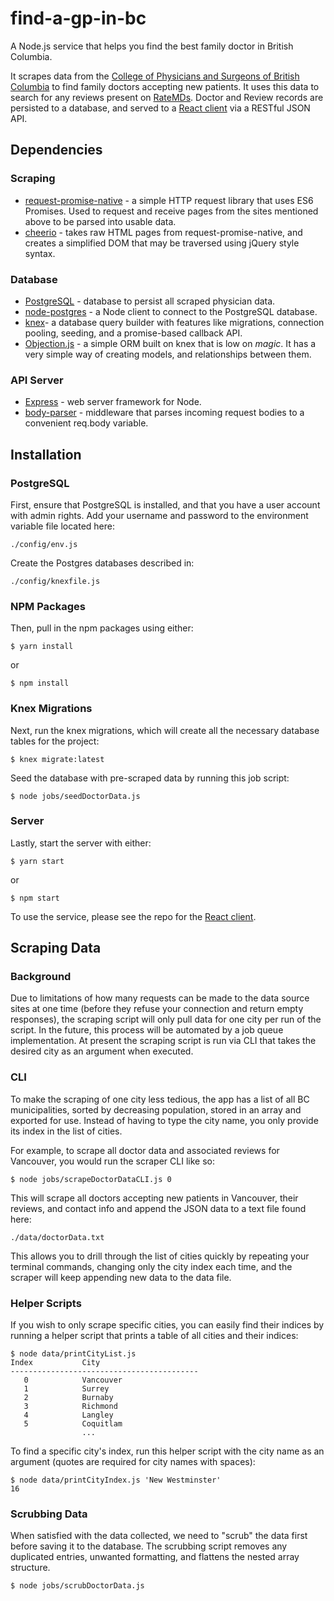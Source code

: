 # find-a-gp-in-bc


A Node.js service that helps you find the best family doctor in British Columbia.

It scrapes data from the [College of Physicians and Surgeons of British Columbia](https://www.cpsbc.ca/physician_search) to find family doctors accepting new patients. It uses this data to search for any reviews present on [RateMDs](https://www.ratemds.com/). Doctor and Review records are persisted to a database, and served to a [React client](https://github.com/nlazzari/dr-search-client) via a RESTful JSON API.




## Dependencies
 ### Scraping
  - [request-promise-native](https://github.com/request/request-promise-native) - a simple HTTP request library that uses ES6 Promises. Used to request and receive pages from the sites mentioned above to be parsed into usable data.
  - [cheerio](https://github.com/cheeriojs/cheerio) - takes raw HTML pages from request-promise-native, and creates a simplified DOM that may be traversed using jQuery style syntax.

### Database
 - [PostgreSQL](https://www.postgresql.org/) - database to persist all scraped physician data.
 - [node-postgres](https://github.com/brianc/node-postgres) - a Node client to connect to the PostgreSQL database.
 - [knex](https://github.com/tgriesser/knex)- a database query builder with features like migrations, connection pooling, seeding, and a promise-based callback API.
 - [Objection.js](https://github.com/Vincit/objection.js/) - a simple ORM built on knex that is low on _magic_. It has a very simple way of creating models, and relationships between them.

### API Server
 - [Express](https://github.com/expressjs/express/) - web server framework for Node.
 - [body-parser](https://github.com/expressjs/body-parser) - middleware that parses incoming request bodies to a convenient req.body variable.


## Installation
### PostgreSQL
First, ensure that PostgreSQL is installed, and that you have a user account with admin rights. Add your username and password to the environment variable file located here:
```
./config/env.js
```

Create the Postgres databases described in:
```
./config/knexfile.js
```

### NPM Packages
Then, pull in the npm packages using either:

```
$ yarn install
```
or
```
$ npm install
```  

### Knex Migrations
Next, run the knex migrations, which will create all the necessary database tables for the project:
```
$ knex migrate:latest
```  

Seed the database with pre-scraped data by running this job script:
```
$ node jobs/seedDoctorData.js
```

### Server
Lastly, start the server with either:
```
$ yarn start
```
 or
```
$ npm start
```  

To use the service, please see the repo for the [React client](https://github.com/nlazzari/dr-search-client).


## Scraping Data
### Background
 Due to limitations of how many requests can be made to the data source sites at one time (before they refuse your connection and return empty responses), the scraping script will only pull data for one city per run of the script. In the future, this process will be automated by a job queue implementation. At present the scraping script is run via CLI that takes the desired city as an argument when executed.

 ### CLI
 To make the scraping of one city less tedious, the app has a list of all BC municipalities, sorted by decreasing population, stored in an array and exported for use. Instead of having to type the city name, you only provide its index in the list of cities.

 For example, to scrape all doctor data and associated reviews for Vancouver, you would run the scraper CLI like so:

 ```
 $ node jobs/scrapeDoctorDataCLI.js 0
 ```

 This will scrape all doctors accepting new patients in Vancouver, their reviews, and contact info and append the JSON data to a text file found here:

 ```
 ./data/doctorData.txt
 ```

 This allows you to drill through the list of cities quickly by repeating your terminal commands, changing only the city index each time, and the scraper will keep appending new data to the data file.

 ### Helper Scripts
If you wish to only scrape specific cities, you can easily find their indices by running a helper script that prints a table of all cities and their indices:

```
$ node data/printCityList.js
Index			City
------------------------------------------
   0			Vancouver
   1			Surrey
   2			Burnaby
   3			Richmond
   4			Langley
   5			Coquitlam
                ...
```

 To find a specific city's index, run this helper script with the city name as an argument (quotes are required for city names with spaces):

 ```
 $ node data/printCityIndex.js 'New Westminster'
 16
 ```

 ### Scrubbing Data
 When satisfied with the data collected, we need to "scrub" the data first before saving it to the database. The scrubbing script removes any duplicated entries, unwanted formatting, and flattens the nested array structure.

 ```
 $ node jobs/scrubDoctorData.js
 ```
